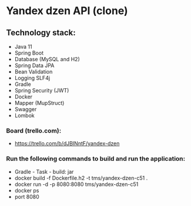 # Yandex dzen API (clone)

## Technology stack:
- Java 11
- Spring Boot
- Database (MySQL and H2)
- Spring Data JPA
- Bean Validation
- Logging SLF4j
- Gradle
- Spring Security (JWT)
- Docker
- Mapper (MupStruct)
- Swagger
- Lombok

### Board (trello.com): 

- https://trello.com/b/dJBINntF/yandex-dzen

### Run the following commands to build and run the application:

- Gradle - Task - build: jar
- docker build -f Dockerfile.h2 -t tms/yandex-dzen-c51 .
- docker run -d -p 8080:8080 tms/yandex-dzen-c51
- docker ps
- port 8080